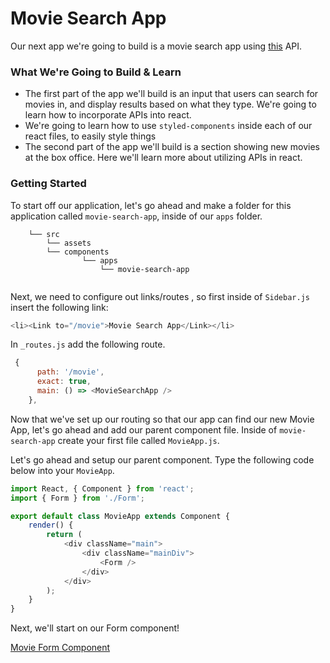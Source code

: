 # Movie Search App

Our next app we're going to build is a movie search app using [this](https://www.themoviedb.org/documentation/api) API. 

### What We're Going to Build & Learn
- The first part of the app we'll build is an input that users can search for movies in, and display results based on what they type. We're going to learn how to incorporate APIs into react. 
- We're going to learn how to use `styled-components` inside each of our react files, to easily style things
- The second part of the app we'll build is a section showing new movies at the box office. Here we'll learn more about utilizing APIs in react.

### Getting Started

To start off our application, let's go ahead and make a folder for this application called `movie-search-app`, inside of our `apps` folder.

```
    └── src
        └── assets
        └── components
                └── apps
                    └── movie-search-app
       
```

Next, we need to configure out links/routes , so first inside of `Sidebar.js` insert the following link:

```js
<li><Link to="/movie">Movie Search App</Link></li>
```

In `_routes.js` add the following route.

```js
 {
      path: '/movie',
      exact: true,
      main: () => <MovieSearchApp />
    }, 
```

Now that we've set up our routing so that our app can find our new Movie App, let's go ahead and add our parent component file. Inside of `movie-search-app` create your first file called `MovieApp.js`. 

Let's go ahead and setup our parent component. Type the following code below into your `MovieApp`.

```js
import React, { Component } from 'react';
import { Form } from './Form';

export default class MovieApp extends Component {
    render() {
        return (
            <div className="main">
                <div className="mainDiv">
                    <Form />
                </div>
            </div>
        );
    }
}
```

Next, we'll start on our Form component!

[Movie Form Component](4.1-movie-form.md)